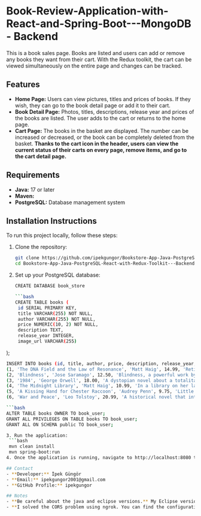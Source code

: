 # Book-Review-Application-with-React-and-Spring-Boot---MongoDB - Backend

This is a book sales page. Books are listed and users can add or remove any books they want from their cart. With the Redux toolkit, the cart can be viewed simultaneously on the entire page and changes can be tracked.

## Features

- **Home Page:** Users can view pictures, titles and prices of books. If they wish, they can go to the book detail page or add it to their cart.
- **Book Detail Page:** Photos, titles, descriptions, release year and prices of the books are listed. The user adds to the cart or returns to the home page.
- **Cart Page:** The books in the basket are displayed. The number can be increased or decreased, or the book can be completely deleted from the basket.
**Thanks to the cart icon in the header, users can view the current status of their carts on every page, remove items, and go to the cart detail page.**

## Requirements

- **Java:** 17 or later
- **Maven:** 
- **PostgreSQL:** Database management system

## Installation Instructions
To run this project locally, follow these steps:

1. Clone the repository:
   ```bash
   git clone https://github.com/ipekgungor/Bookstore-App-Java-PostgreSQL-React-with-Redux-Toolkit---Backend.git
   cd Bookstore-App-Java-PostgreSQL-React-with-Redux-Toolkit---Backend

2. Set up your PostgreSQL database:
   
   ```bash
   CREATE DATABASE book_store
   
   ```bash
   CREATE TABLE books (
    id SERIAL PRIMARY KEY,
    title VARCHAR(255) NOT NULL,
    author VARCHAR(255) NOT NULL,
    price NUMERIC(10, 2) NOT NULL,
    description TEXT,
    release_year INTEGER,
    image_url VARCHAR(255)
  );

  ```bash
  INSERT INTO books (id, title, author, price, description, release_year, image_url) VALUES
  (1, 'The DNA Field and the Law of Resonance', 'Matt Haig', 14.99, 'Retired math teacher Grace Winters inherits a dilapidated house in Ibiza from a long-lost friend, prompting her to confront her past and uncover hidden secrets. This journey reveals the transformative power of hope and new beginnings.', 2024, 'https://m.media-amazon.com/images/I/71Bk-3JutTL._AC_UF1000,1000_QL80_.jpg'),
  (2, 'Blindness', 'Jose Saramago', 12.50, 'Blindness, a powerful work by the masterful author, depicts society''s descent into brutality and highlights a woman''s solitary efforts in solidarity and resistance as humanity''s last hope.', 1995, 'https://m.media-amazon.com/images/I/71FeYR+eOVL._AC_UF1000,1000_QL80_.jpg'),
  (3, '1984', 'George Orwell', 18.00, 'A dystopian novel about a totalitarian regime.', 1949, 'https://thewonk.in/wp-content/uploads/2024/02/ninteen-eighty-four-book-review.jpg'),
  (4, 'The Midnight Library', 'Matt Haig', 10.99, 'In a library on her last day, Nora discovers the opportunity to explore alternate lives and confront her regrets, ultimately questioning how to choose the best way to live among infinite possibilities.', 2020, 'https://m.media-amazon.com/images/I/71FsIkGF3pL._AC_UF350,350_QL50_.jpg'),
  (5, 'A Kissing Hand for Chester Raccoon', 'Audrey Penn', 9.75, 'Little Racoon fears going to school, but Mother Racoon comforts him with a family secret called "The Kiss in Your Palm." Since 1993, this classic has helped millions of children cope with separation.', 2011, 'https://m.media-amazon.com/images/I/71u32vBkGDL._AC_UF1000,1000_QL80_.jpg'),
  (6, 'War and Peace', 'Leo Tolstoy', 20.99, 'A historical novel that intertwines the lives of characters during the Napoleonic wars.', 1869, 'https://encrypted-tbn0.gstatic.com/images?q=tbn:ANd9GcTAekuv2Owst1b9Tbe_XsJNfjPwPF_GiXhhFw&s');

```bash
  ALTER TABLE books OWNER TO book_user;
  GRANT ALL PRIVILEGES ON TABLE books TO book_user;
  GRANT ALL ON SCHEMA public TO book_user;

3. Run the application:
   ```bash
   mvn clean install
   mvn spring-boot:run
4. Once the application is running, navigate to http://localhost:8080 to use the app.

## Contact
- **Developer:** İpek Güngör
- **Email:** ipekgungor2001@gmail.com
- **GitHub Profile:** ipekgungor

## Notes
- **Be careful about the java and eclipse versions.** My Eclipse version: 2024-06 (4.32.0) / My Java version: java 22.0.2
- **I solved the CORS problem using ngrok. You can find the configuration in the axiosConfig.js file. Ngrok allows you to create an account and start using it by entering the command "ngrok http 8080".** 
